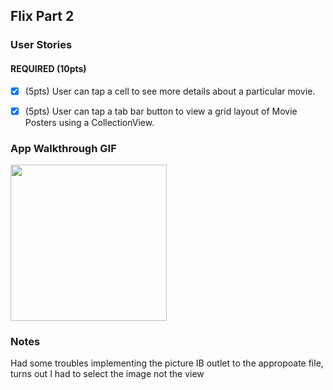 
## Flix Part 2

### User Stories

#### REQUIRED (10pts)
- [x] (5pts) User can tap a cell to see more details about a particular movie.
- [x] (5pts) User can tap a tab bar button to view a grid layout of Movie Posters using a CollectionView.



### App Walkthrough GIF


<img src="http://g.recordit.co/aNOlK7qomB.gif" width=250><br>

### Notes
Had some troubles implementing the picture IB outlet to the appropoate file, turns out I had to select the image not the view
